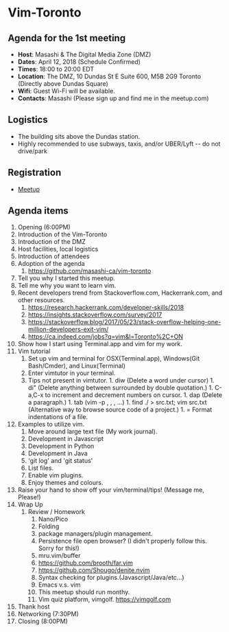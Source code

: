 # Vim-Toronto

## Agenda for the 1st meeting

- **Host**: 		Masashi & The Digital Media Zone (DMZ)
- **Dates**: 		April 12, 2018 (Schedule Confirmed)
- **Times**: 		18:00 to 20:00 EDT
- **Location**: The DMZ, 10 Dundas St E Suite 600, M5B 2G9 Toronto (Directly above Dundas Square)
- **Wifi**: 		Guest Wi-Fi will be available.
- **Contacts**: Masashi (Please sign up and find me in the meetup.com)

## Logistics

- The building sits above the Dundas station.
- Highly recommended to use subways, taxis, and/or UBER/Lyft -- do not drive/park

## Registration

- [Meetup](https://www.meetup.com/Toronto-Vim/)

## Agenda items

1. Opening (6:00PM)
1. Introduction of the Vim-Toronto
1. Introduction of the DMZ
1. Host facilities, local logistics
1. Introduction of attendees
1. Adoption of the agenda
   1. https://github.com/masashi-ca/vim-toronto
1. Tell you why I started this meetup.
1. Tell me why you want to learn vim.
1. Recent developers trend from Stackoverflow.com, Hackerrank.com, and other resources.
   1. https://research.hackerrank.com/developer-skills/2018
   1. https://insights.stackoverflow.com/survey/2017
	 1. https://stackoverflow.blog/2017/05/23/stack-overflow-helping-one-million-developers-exit-vim/
	 1. https://ca.indeed.com/jobs?q=vim&l=Toronto%2C+ON
1. Show how I start using Terminal.app and vim for my work.
1. Vim tutorial
   1. Set up vim and terminal for OSX(Terminal.app), Windows(Git Bash/Cmder), and Linux(Terminal)
   1. Enter vimtutor in your terminal.
   1. Tips not present in vimtutor.
	 		1. diw (Delete a word under cursor)
	 		1. di" (Delete anything between surrounded by double quotation.)
	 		1. C-a,C-x to increment and decrement numbers on cursor.
	 		1. dap (Delete a paragraph.)
	 		1. tab (vim -p <FILE1>, <FILE2>, <FILE3>, ...)
	 		1. find ./ > src.txt; vim src.txt (Alternative way to browse source code of a project.)
	 		1. = Format indentations of a file.
1. Examples to utilize vim.
	 1. Move around large text file (My work journal).
	 1. Development in Javascript
	 1. Development in Python
	 1. Development in Java
   1. 'git log' and 'git status'
   1. List files.
   1. Enable vim plugins.
   1. Enjoy themes and colours.
1. Raise your hand to show off your vim/terminal/tips! (Message me, Please!)
1. Wrap Up
	1. Review / Homework
		1. Nano/Pico
		2. Folding
		3. package managers/plugin management.
		4. Persistence file open browser? (I didn't properly follow this. Sorry for this!)
		5. mru.vim/buffer
		6. https://github.com/brooth/far.vim
		7. https://github.com/Shougo/denite.nvim
		8. Syntax checking for plugins.(Javascript/Java/etc...)
		9. Emacs v.s. vim
		10. This meetup should run monthy.
		11. Vim quiz platform, vimgolf. https://vimgolf.com
1. Thank host
1. Networking (7:30PM)
1. Closing (8:00PM)

